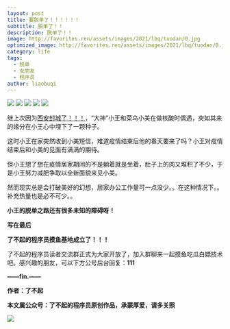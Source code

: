 ```yaml
---
layout: post
title: 要脱单了！！！！！！
subtitle: 脱单了！！
description: 脱单了！！
image: http://favorites.ren/assets/images/2021/lbq/tuodan/0.jpg
optimized_image: http://favorites.ren/assets/images/2021/lbq/tuodan/0.jpg
category: life
tags:
  - 脱单
  - 女朋友
  - 程序员
author: liaobuqi
---
```



![](http://favorites.ren/assets/images/2021/cartoon/bianbie/640.jpeg)
![](http://favorites.ren/assets/images/2021/lbq/tuodan/640.jpeg)
![](http://favorites.ren/assets/images/2021/lbq/tuodan/640-1.jpeg)
![](http://favorites.ren/assets/images/2021/lbq/tuodan/640-2.jpeg)
![](http://favorites.ren/assets/images/2021/lbq/tuodan/640-3.jpeg)

继上次因为[西安封城了！！！](http://mp.weixin.qq.com/s?__biz=Mzg5ODcwNDUwOQ==&mid=2247485756&idx=1&sn=ed2daaa60162de515d1d2a7d054b5c90&chksm=c05f3c2ef728b538bf59d7abb53efe1e897ee06297fe7ddb1bb892e63e44a39e25c02b55d24b&scene=21#wechat_redirect)，“大神”小王和菜鸟小美在做核酸时偶遇，突如其来的缘分在小王心中埋下了一颗种子。

这时小王在家突然收到小美短信，难道疫情结束后他的春天要来了吗？小王对疫情结束后和小美的见面有满满的期待。

但小王想了想在疫情居家期间的不是躺着就是坐着，肚子上的肉又堆积了不少，于是小王努力减肥争取以全新面貌来见小美。

然而现实总是会打破美好的幻想，居家办公工作量可一点没少。。在这种情况下。。补充热量也是必不可少。。

**小王的脱单之路还有很多未知的障碍呀！**

  
**写在最后**

**了不起的程序员摸鱼基地成立了！！！**

了不起的程序员读者交流群正式为大家开放了，加入群聊来一起摸鱼吃瓜白嫖技术吧。感兴趣的朋友，可以下方公号后台回复：**111**

**——fin.——**

**作者：了不起**

**本文属公众号：了不起的程序员原创作品，承蒙厚爱，请多关照**

![](http://favorites.ren/assets/images/2021/lbq/tuodan/640.gif)